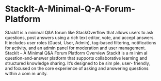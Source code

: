 # StackIt-A-Minimal-Q-A-Forum-Platform
StackIt is a minimal Q&amp;A forum like StackOverflow that allows users to ask questions, post answers using a rich text editor, vote, and accept answers. It includes user roles (Guest, User, Admin), tag-based filtering, notifications for activity, and an admin panel for moderation and user management.
StackIt – A Minimal Q&A Forum Platform
Overview
StackIt is a m inim al question-and-answer platform that supports collaborative
learning and structured knowledge sharing. It’s designed to be sim ple, user- friendly,
and focused on the core experience of asking and answering questions within a
com m unity.
